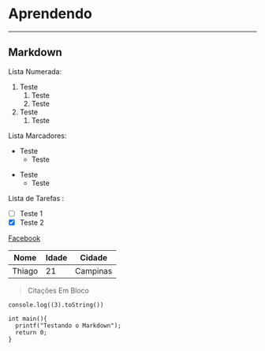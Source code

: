 # Aprendendo
---

## Markdown

Lista Numerada:
1. Teste
   1. Teste
   1. Teste
2. Teste
   1. Teste
 
 Lista Marcadores:  
 * Teste
    * Teste
 - Teste
    - Teste
    
 Lista de Tarefas : 
 - [ ] Teste 1
 - [X] Teste 2

[Facebook](https://www.facebook.com/profile.php?id=100000486515755)

Nome | Idade | Cidade
--- | --- | ---
Thiago | 21 | Campinas

> Citações 
> Em Bloco

`console.log((3).toString())`

```
int main(){
  printf("Testando o Markdown");
  return 0;
}
```

